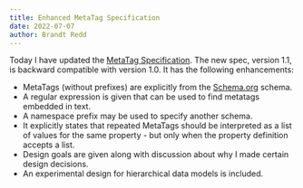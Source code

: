 ```yaml
---
title: Enhanced MetaTag Specification
date: 2022-07-07
author: Brandt Redd
---
```


Today I have updated the [MetaTag Specification](/MetaTag). The new spec, version 1.1, is backward compatible with version 1.0. It has the following enhancements:

* MetaTags (without prefixes) are explicitly from the [Schema.org](https://schema.org) schema.
* A regular expression is given that can be used to find metatags embedded in text.
* A namespace prefix may be used to specify another schema.
* It explicitly states that repeated MetaTags should be interpreted as a list of values for the same property - but only when the property definition accepts a list.
* Design goals are given along with discussion about why I made certain design decisions.
* An experimental design for hierarchical data models is included.
